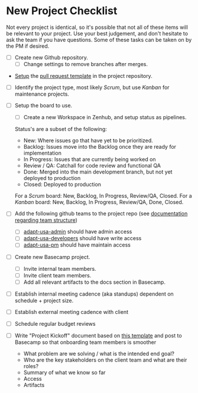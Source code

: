 # New Project Checklist

Not every project is identical, so it's possible that not all of these items will be relevant to your project. Use your best judgement, and don't hesitate to ask the team if you have questions. Some of these tasks can be taken on by the PM if desired.


- [ ] Create new Github repository.
  - [ ] Change settings to remove branches after merges.
- [Setup](https://help.github.com/en/articles/creating-a-pull-request-template-for-your-repository) the [pull request template](/issue-templates/Pull-Request-Template.md) in the project repository.
- [ ] Identify the project type, most likely *Scrum*, but use *Kanban* for maintenance projects.
- [ ] Setup the board to use.
  - [ ] Create a new Workspace in Zenhub, and setup status as pipelines.

  Status's are a subset of the following:
  - New: Where issues go that have yet to be prioritized.
  - Backlog: Issues move into the Backlog once they are ready for implementation
  - In Progress: Issues that are currently being worked on
  - Review / QA: Catchall for code review and functional QA
  - Done: Merged into the main development branch, but not yet deployed to production
  - Closed: Deployed to production

  For a *Scrum* board: New, Backlog, In Progress, Review/QA, Closed.
  For a *Kanban* board: New, Backlog, In Progress, Review/QA, Done, Closed.
  
- [ ] Add the following github teams to the project repo (see [documentation regarding team structure](../github-team-structure/README.md))
  - [ ] [adapt-usa-admin](https://github.com/orgs/adaptdk/teams/adapt-usa-admin) should have admin access
  - [ ] [adapt-usa-developers](https://github.com/orgs/adaptdk/teams/adapt-usa-developers) should have write access
  - [ ] [adapt-usa-pm](https://github.com/orgs/adaptdk/teams/adapt-usa-pm) should have maintain access
- [ ] Create new Basecamp project.
  - [ ] Invite internal team members.
  - [ ] Invite client team members.
  - [ ] Add all relevant artifacts to the docs section in Basecamp.
- [ ] Establish internal meeting cadence (aka standups) dependent on schedule + project size.
- [ ] Establish external meeting cadence with client
- [ ] Schedule regular budget reviews
- [ ] Write "Project Kickoff" document based on [this template](https://3.basecamp.com/4276003/buckets/13508696/messages/4367357594) and post to Basecamp so that onboarding team members is smoother
  - What problem are we solving / what is the intended end goal?
  - Who are the key stakeholders on the client team and what are their roles?
  - Summary of what we know so far
  - Access
  - Artifacts
